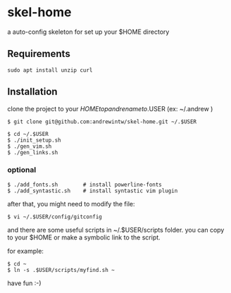 # skel-home

a auto-config skeleton for set up your $HOME directory


## Requirements

```
sudo apt install unzip curl
```

## Installation

clone the project to your $HOME top and rename to .$USER (ex: ~/.andrew )

```
$ git clone git@github.com:andrewintw/skel-home.git ~/.$USER

$ cd ~/.$USER
$ ./init_setup.sh
$ ./gen_vim.sh
$ ./gen_links.sh
```

### optional

```
$ ./add_fonts.sh		# install powerline-fonts
$ ./add_syntastic.sh	# install syntastic vim plugin
```

after that, you might need to modify the file:

```
$ vi ~/.$USER/config/gitconfig
```

and there are some useful scripts in ~/.$USER/scripts folder.
you can copy to your $HOME or make a symbolic link to the script.

for example:

```
$ cd ~ 
$ ln -s .$USER/scripts/myfind.sh ~
```

have fun :-)
